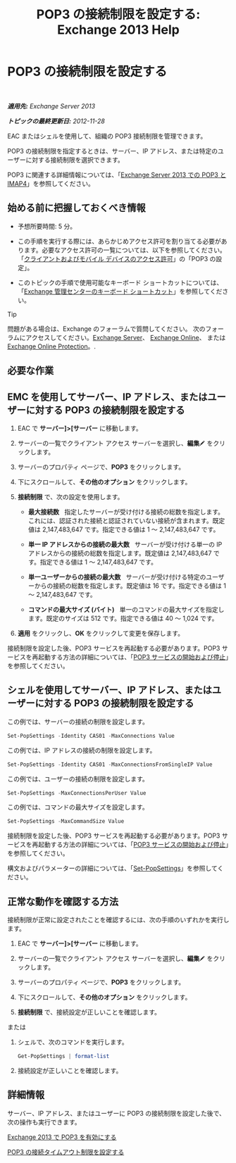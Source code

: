 ﻿---
title: 'POP3 の接続制限を設定する: Exchange 2013 Help'
TOCTitle: POP3 の接続制限を設定する
ms:assetid: 512d61c2-2a34-4813-92a9-875339d3388b
ms:mtpsurl: https://technet.microsoft.com/ja-jp/library/Aa997988(v=EXCHG.150)
ms:contentKeyID: 50555779
ms.date: 04/24/2018
mtps_version: v=EXCHG.150
ms.translationtype: HT
---

# POP3 の接続制限を設定する

 

_**適用先:** Exchange Server 2013_

_**トピックの最終更新日:** 2012-11-28_

EAC またはシェルを使用して、組織の POP3 接続制限を管理できます。

POP3 の接続制限を指定するときは、サーバー、IP アドレス、または特定のユーザーに対する接続制限を選択できます。

POP3 に関連する詳細情報については、「[Exchange Server 2013 での POP3 と IMAP4](pop3-and-imap4-in-exchange-server-2013-exchange-2013-help.md)」を参照してください。

## 始める前に把握しておくべき情報

  - 予想所要時間: 5 分。

  - この手順を実行する際には、あらかじめアクセス許可を割り当てる必要があります。必要なアクセス許可の一覧については、以下を参照してください。「[クライアントおよびモバイル デバイスのアクセス許可](clients-and-mobile-devices-permissions-exchange-2013-help.md)」の「POP3 の設定」。

  - このトピックの手順で使用可能なキーボード ショートカットについては、「[Exchange 管理センターのキーボード ショートカット](keyboard-shortcuts-in-the-exchange-admin-center-exchange-online-protection-help.md)」を参照してください。


> [!TIP]
> 問題がある場合は、Exchange のフォーラムで質問してください。 次のフォーラムにアクセスしてください。<A href="https://go.microsoft.com/fwlink/p/?linkid=60612">Exchange Server</A>、 <A href="https://go.microsoft.com/fwlink/p/?linkid=267542">Exchange Online</A>、 または <A href="https://go.microsoft.com/fwlink/p/?linkid=285351">Exchange Online Protection</A>。.



## 必要な作業

## EMC を使用してサーバー、IP アドレス、またはユーザーに対する POP3 の接続制限を設定する

1.  EAC で <strong>サーバー\]\>\[サーバー</strong> に移動します。

2.  サーバーの一覧でクライアント アクセス サーバーを選択し、<strong>編集</strong>![編集アイコン](images/Bb124582.6f53ccb2-1f13-4c02-bea0-30690e6ea71d(EXCHG.150).gif "編集アイコン") をクリックします。

3.  サーバーのプロパティ ページで、<strong>POP3</strong> をクリックします。

4.  下にスクロールして、<strong>その他のオプション</strong> をクリックします。

5.  <strong>接続制限</strong> で、次の設定を使用します。
    
      - <strong>最大接続数</strong>   指定したサーバーが受け付ける接続の総数を指定します。これには、認証された接続と認証されていない接続が含まれます。既定値は 2,147,483,647 です。指定できる値は 1 ～ 2,147,483,647 です。
    
      - <strong>単一 IP アドレスからの接続の最大数</strong>   サーバーが受け付ける単一の IP アドレスからの接続の総数を指定します。既定値は 2,147,483,647 です。指定できる値は 1 ～ 2,147,483,647 です。
    
      - <strong>単一ユーザーからの接続の最大数</strong>   サーバーが受け付ける特定のユーザーからの接続の総数を指定します。既定値は 16 です。指定できる値は 1 ～ 2,147,483,647 です。
    
      - <strong>コマンドの最大サイズ (バイト)</strong>   単一のコマンドの最大サイズを指定します。既定のサイズは 512 です。指定できる値は 40 ～ 1,024 です。

6.  <strong>適用</strong> をクリックし、<strong>OK</strong> をクリックして変更を保存します。

接続制限を設定した後、POP3 サービスを再起動する必要があります。POP3 サービスを再起動する方法の詳細については、「[POP3 サービスの開始および停止](start-and-stop-the-pop3-services-exchange-2013-help.md)」を参照してください。

## シェルを使用してサーバー、IP アドレス、またはユーザーに対する POP3 の接続制限を設定する

この例では、サーバーの接続の制限を設定します。

```powershell
Set-PopSettings -Identity CAS01 -MaxConnections Value
```

この例では、IP アドレスの接続の制限を設定します。

```powershell
Set-PopSettings -Identity CAS01 -MaxConnectionsFromSingleIP Value
```

この例では、ユーザーの接続の制限を設定します。

```powershell
Set-PopSettings -MaxConnectionsPerUser Value 
```

この例では、コマンドの最大サイズを設定します。

```powershell
Set-PopSettings -MaxCommandSize Value
```

接続制限を設定した後、POP3 サービスを再起動する必要があります。POP3 サービスを再起動する方法の詳細については、「[POP3 サービスの開始および停止](start-and-stop-the-pop3-services-exchange-2013-help.md)」を参照してください。

構文およびパラメーターの詳細については、「[Set-PopSettings](https://technet.microsoft.com/ja-jp/library/aa997154\(v=exchg.150\))」を参照してください。

## 正常な動作を確認する方法

接続制限が正常に設定されたことを確認するには、次の手順のいずれかを実行します。

1.  EAC で <strong>サーバー\]\>\[サーバー</strong> に移動します。

2.  サーバーの一覧でクライアント アクセス サーバーを選択し、<strong>編集</strong>![編集アイコン](images/Bb124582.6f53ccb2-1f13-4c02-bea0-30690e6ea71d(EXCHG.150).gif "編集アイコン") をクリックします。

3.  サーバーのプロパティ ページで、<strong>POP3</strong> をクリックします。

4.  下にスクロールして、<strong>その他のオプション</strong> をクリックします。

5.  <strong>接続制限</strong> で、接続設定が正しいことを確認します。

または

1.  シェルで、次のコマンドを実行します。
    
    ```powershell
    Get-PopSettings | format-list
    ```

2.  接続設定が正しいことを確認します。

## 詳細情報

サーバー、IP アドレス、またはユーザーに POP3 の接続制限を設定した後で、次の操作も実行できます。

[Exchange 2013 で POP3 を有効にする](enable-pop3-in-exchange-2013-exchange-2013-help.md)

[POP3 の接続タイムアウト制限を設定する](set-connection-time-out-limits-for-pop3-exchange-2013-help.md)

